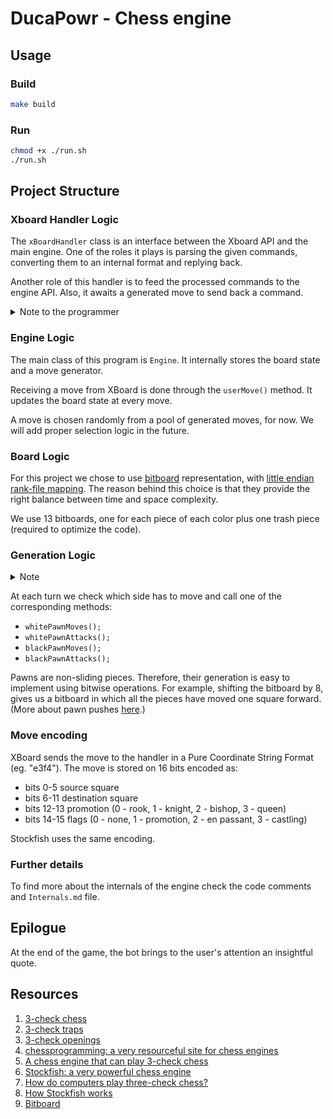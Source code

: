 # DucaPowr - Chess engine

## Usage

### Build

```bash
make build
```

### Run

```bash
chmod +x ./run.sh
./run.sh
```

## Project Structure

### Xboard Handler Logic

The `xBoardHandler` class is an interface between the Xboard API and the main engine. One of the roles it plays is parsing the given commands, converting them to an internal format and replying back.

Another role of this handler is to feed the processed commands to the engine API. Also, it awaits a generated move to send back a command.

<details>
<summary>Note to the programmer</summary>
We have not implemented move legality checks. 
</details>

### Engine Logic

The main class of this program is `Engine`. It internally stores the board state and a move generator.

Receiving a move from XBoard is done through the `userMove()` method. It updates the board state at every move.

A move is chosen randomly from a pool of generated moves, for now. We will add proper selection logic in the future.

### Board Logic

For this project we chose to use [bitboard](https://www.chessprogramming.org/Bitboards) representation, with [little endian rank-file mapping](https://www.chessprogramming.org/Square_Mapping_Considerations#Little-Endian_File-Rank_Mapping). The reason behind this choice is that they provide the right balance between time and space complexity.

We use 13 bitboards, one for each piece of each color plus one trash piece (required to optimize the code).

### Generation Logic

<details>
<summary>Note</summary>
Until now, we only generated moves for pawns.
</details>

At each turn we check which side has to move and call one of the corresponding methods:

- `whitePawnMoves();`
- `whitePawnAttacks();`
- `blackPawnMoves();`
- `blackPawnAttacks();`

Pawns are non-sliding pieces. Therefore, their generation is easy to implement using bitwise operations. For example, shifting the bitboard by 8, gives us a bitboard in which all the pieces have moved one square forward. (More about pawn pushes [here](https://www.chessprogramming.org/Pawn_Pushes_(Bitboards)).)

### Move encoding

XBoard sends the move to the handler in a Pure Coordinate String Format (eg. "e3f4"). The move is stored on 16 bits encoded as:

- bits 0-5 source square
- bits 6-11 destination square
- bits 12-13 promotion (0 - rook, 1 - knight, 2 - bishop, 3 - queen)
- bits 14-15 flags (0 - none, 1 - promotion, 2 - en passant, 3 - castling)

Stockfish uses the same encoding.

### Further details

To find more about the internals of the engine check the code comments and `Internals.md` file.

## Epilogue

At the end of the game, the bot brings to the user's attention an insightful quote.

## Resources
1. [3-check chess](https://www.chess.com/terms/3-check-chess)
2. [3-check traps](https://www.chess.com/article/view/the-3-check-traps-you-need-to-know)
3. [3-check openings](https://www.chess.com/forum/view/chess960-chess-variants/3-checks-best-openings-1)
4. [chessprogramming: a very resourceful site for chess engines](https://www.chessprogramming.org/Main_Page)
5. [A chess engine that can play 3-check chess](https://github.com/ianfab/Fairy-Stockfish)
6. [Stockfish: a very powerful chess engine](https://github.com/ddugovic/Stockfish)
7. [How do computers play three-check chess?](https://chess.stackexchange.com/questions/18903/how-do-computers-play-three-check-chess)
8. [How Stockfish works](http://rin.io/chess-engine/)
9. [Bitboard](https://www.chessprogramming.org/Bitboards)

